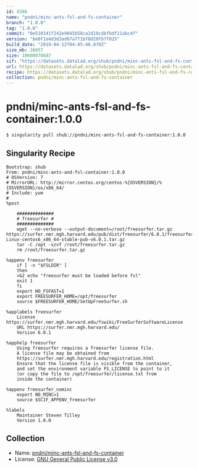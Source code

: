 ```yaml
---
id: 8386
name: "pndni/minc-ants-fsl-and-fs-container"
branch: "1.0.0"
tag: "1.0.0"
commit: "0e510341f242e9045b58ca2d18cdbfbdf11abc4f"
version: "be0f1e4d3d3ad67a771bf8d20fb7f025"
build_date: "2019-04-12T04:45:46.870Z"
size_mb: 26057
size: 10608070687
sif: "https://datasets.datalad.org/shub/pndni/minc-ants-fsl-and-fs-container/1.0.0/2019-04-12-0e510341-be0f1e4d/be0f1e4d3d3ad67a771bf8d20fb7f025.simg"
url: https://datasets.datalad.org/shub/pndni/minc-ants-fsl-and-fs-container/1.0.0/2019-04-12-0e510341-be0f1e4d/
recipe: https://datasets.datalad.org/shub/pndni/minc-ants-fsl-and-fs-container/1.0.0/2019-04-12-0e510341-be0f1e4d/Singularity
collection: pndni/minc-ants-fsl-and-fs-container
---
```


# pndni/minc-ants-fsl-and-fs-container:1.0.0

```bash
$ singularity pull shub://pndni/minc-ants-fsl-and-fs-container:1.0.0
```

## Singularity Recipe

```singularity
Bootstrap: shub
From: pndni/minc-ants-and-fsl-container:1.0.0
# OSVersion: 7
# MirrorURL: http://mirror.centos.org/centos-%{OSVERSION}/%{OSVERSION}/os/x86_64/
# Include: yum
#
%post

    ##############
    # freesurfer #
    ##############
    wget --no-verbose --output-document=/root/freesurfer.tar.gz https://surfer.nmr.mgh.harvard.edu/pub/dist/freesurfer/6.0.1/freesurfer-Linux-centos6_x86_64-stable-pub-v6.0.1.tar.gz
    tar -C /opt -xzvf /root/freesurfer.tar.gz
    rm /root/freesurfer.tar.gz

%appenv freesurfer
    if [ -n "$FSLDIR" ]
    then
	>&2 echo "freesurfer must be loaded before fsl"
	exit 1
    fi
    export NO_FSFAST=1
    export FREESURFER_HOME=/opt/freesurfer
    source $FREESURFER_HOME/SetUpFreeSurfer.sh

%applabels freesurfer
    License https://surfer.nmr.mgh.harvard.edu/fswiki/FreeSurferSoftwareLicense
    URL https://surfer.nmr.mgh.harvard.edu/
    Version 6.0.1

%apphelp freesurfer
    Using freesurfer requires a freesurfer license file.
    A license file may be obtained from
    https://surfer.nmr.mgh.harvard.edu/registration.html
    Ensure that the license file is visible from the container,
    and set the environment variable FS_LICENSE to point to it
    (or copy the file to /opt/freesurfer/license.txt from
    inside the container)

%appenv freesurfer_nominc
    export NO_MINC=1
    source $SCIF_APPENV_freesurfer

%labels
    Maintainer Steven Tilley
    Version 1.0.0
```

## Collection

 - Name: [pndni/minc-ants-fsl-and-fs-container](https://github.com/pndni/minc-ants-fsl-and-fs-container)
 - License: [GNU General Public License v3.0](https://api.github.com/licenses/gpl-3.0)

